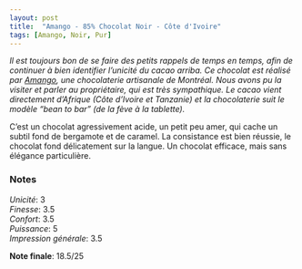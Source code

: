 ```yaml
---
layout: post
title:  "Amango - 85% Chocolat Noir - Côte d'Ivoire"
tags: [Amango, Noir, Pur] 
---
```


_Il est toujours bon de se faire des petits rappels de temps en temps, afin de continuer à bien identifier l’unicité du cacao arriba.
Ce chocolat est réalisé par [Amango](https://www.amangocacao.com/), une chocolaterie artisanale de Montréal. Nous avons pu la visiter et parler au propriétaire, qui est très sympathique. Le cacao vient directement d’Afrique (Côte d’Ivoire et Tanzanie) et la chocolaterie suit le modèle “bean to bar” (de la fève à la tablette)._

C’est un chocolat agressivement acide, un petit peu amer, qui cache un subtil fond de bergamote et de caramel. La consistance est bien réussie, le chocolat fond délicatement sur la langue. 
Un chocolat efficace,  mais sans élégance particulière.


### Notes

_Unicité_: 3  
_Finesse_: 3.5  
_Confort_: 3.5  
_Puissance_: 5  
_Impression générale_: 3.5

**Note finale**: 18.5/25